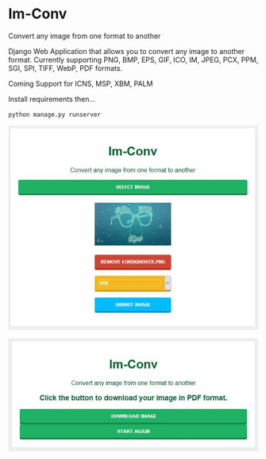# Im-Conv

Convert any image from one format to another

Django Web Application that allows you to convert any image to another format. Currently supporting PNG, BMP, EPS, GIF, ICO, IM, JPEG, PCX, PPM, SGI, SPI, TIFF, WebP, PDF formats.

Coming Support for ICNS, MSP, XBM, PALM

Install requirements then...
```python
python manage.py runserver
```

![home logo](img/home.jpg)

![home logo](img/home-2.jpg)
